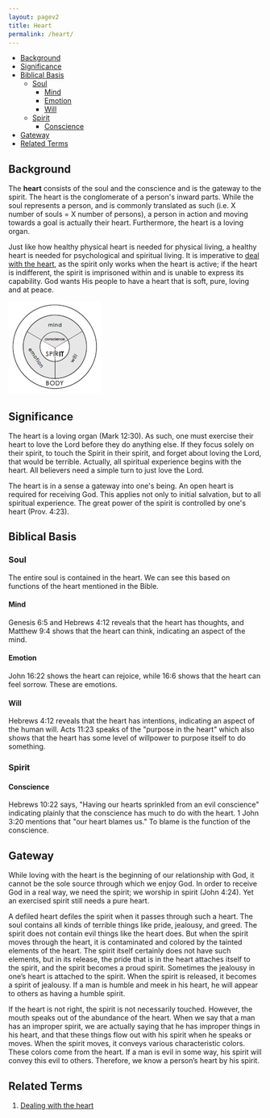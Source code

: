 ```yaml
---
layout: pagev2
title: Heart
permalink: /heart/
---
```

- [Background](#background)
- [Significance](#significance)
- [Biblical Basis](#biblical-basis)
  - [Soul](#soul)
    - [Mind](#mind)
    - [Emotion](#emotion)
    - [Will](#will)
  - [Spirit](#spirit)
    - [Conscience](#conscience)
- [Gateway](#gateway)
- [Related Terms](#related-terms)

## Background

The **heart** consists of the soul and the conscience and is the gateway to the spirit. The heart is the conglomerate of a person's inward parts. While the soul represents a person, and is commonly translated as such (i.e. X number of souls = X number of persons), a person in action and moving towards a goal is actually their heart. Furthermore, the heart is a loving organ.

Just like how healthy physical heart is needed for physical living, a healthy heart is needed for psychological and spiritual living. It is imperative to [deal with the heart](../dealing_with_heart), as the spirit only works when the heart is active; if the heart is indifferent, the spirit is imprisoned within and is unable to express its capability. God wants His people to have a heart that is soft, pure, loving and at peace. 

![diagram of heart](../img/WL64-03-20EconomyGod06_4_chart.png)

## Significance

The heart is a loving organ (Mark 12:30). As such, one must exercise their heart to love the Lord before they do anything else. If they focus solely on their spirit, to touch the Spirit in their spirit, and forget about loving the Lord, that would be terrible. Actually, all spiritual experience begins with the heart. All believers need a simple turn to just love the Lord.

The heart is in a sense a gateway into one's being. An open heart is required for receiving God. This applies not only to initial salvation, but to all spiritual experience. The great power of the spirit is controlled by one's heart (Prov. 4:23).

## Biblical Basis

### Soul

The entire soul is contained in the heart. We can see this based on functions of the heart mentioned in the Bible.

#### Mind

Genesis 6:5 and Hebrews 4:12 reveals that the heart has thoughts, and Matthew 9:4 shows that the heart can think, indicating an aspect of the mind.

#### Emotion

John 16:22 shows the heart can rejoice, while 16:6 shows that the heart can feel sorrow. These are emotions.

#### Will

Hebrews 4:12 reveals that the heart has intentions, indicating an aspect of the human will. Acts 11:23 speaks of the "purpose in the heart" which also shows that the heart has some level of willpower to purpose itself to do something.

### Spirit

#### Conscience

Hebrews 10:22 says, "Having our hearts sprinkled from an evil conscience" indicating plainly that the conscience has much to do with the heart. 1 John 3:20 mentions that "our heart blames us." To blame is the function of the conscience.

## Gateway

While loving with the heart is the beginning of our relationship with God, it cannot be the sole source through which we enjoy God. In order to receive God in a real way, we need the spirit; we worship in spirit (John 4:24). Yet an exercised spirit still needs a pure heart.

A defiled heart defiles the spirit when it passes through such a heart. The soul contains all kinds of terrible things like pride, jealousy, and greed. The spirit does not contain evil things like the heart does. But when the spirit moves through the heart, it is contaminated and colored by the tainted elements of the heart. The spirit itself certainly does not have such elements, but in its release, the pride that is in the heart attaches itself to the spirit, and the spirit becomes a proud spirit. Sometimes the jealousy in one’s heart is attached to the spirit. When the spirit is released, it becomes a spirit of jealousy. If a man is humble and meek in his heart, he will appear to others as having a humble spirit. 

If the heart is not right, the spirit is not necessarily touched. However, the mouth speaks out of the abundance of the heart. When we say that a man has an improper spirit, we are actually saying that he has improper things in his heart, and that these things flow out with his spirit when he speaks or moves. When the spirit moves, it conveys various characteristic colors. These colors come from the heart. If a man is evil in some way, his spirit will convey this evil to others. Therefore, we know a person’s heart by his spirit. 

## Related Terms

1. [Dealing with the heart](../dealing_with_heart)
